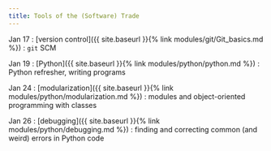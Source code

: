 ```yaml
---
title: Tools of the (Software) Trade
---
```




Jan 17
: [version control]({{ site.baseurl }}{% link modules/git/Git_basics.md %})
  : `git` SCM

Jan 19
: [Python]({{ site.baseurl }}{% link modules/python/python.md %})
  : Python refresher, writing programs
  
Jan 24
: [modularization]({{ site.baseurl }}{% link
  modules/python/modularization.md %})
  : modules and object-oriented programming with classes
  
Jan 26
: [debugging]({{ site.baseurl }}{% link
  modules/python/debugging.md %})
  : finding and correcting common (and weird) errors in Python code
